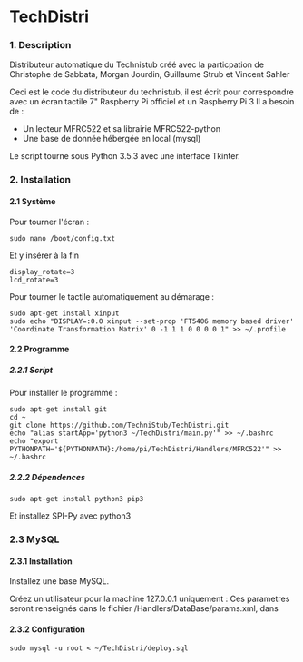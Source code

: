 # TechDistri
### 1. Description

Distributeur automatique du Technistub créé avec la particpation de Christophe de Sabbata, Morgan Jourdin, Guillaume Strub et Vincent Sahler

Ceci est le code du distributeur du technistub, il est écrit pour correspondre avec un écran tactile 7" Raspberry Pi officiel et un Raspberry Pi 3
Il a besoin de :
  - Un lecteur MFRC522 et sa librairie MFRC522-python
  - Une base de donnée hébergée en local (mysql)

Le script tourne sous Python 3.5.3 avec une interface Tkinter.

### 2. Installation
#### 2.1 Système

Pour tourner l'écran :
```
sudo nano /boot/config.txt
```
Et y insérer à la fin 
```
display_rotate=3
lcd_rotate=3
```

Pour tourner le tactile automatiquement au démarage :
```
sudo apt-get install xinput
sudo echo "DISPLAY=:0.0 xinput --set-prop 'FT5406 memory based driver' 'Coordinate Transformation Matrix' 0 -1 1 1 0 0 0 0 1" >> ~/.profile
```

#### 2.2 Programme
##### 2.2.1 Script
Pour installer le programme : 
```
sudo apt-get install git
cd ~
git clone https://github.com/TechniStub/TechDistri.git
echo "alias startApp='python3 ~/TechDistri/main.py'" >> ~/.bashrc
echo "export PYTHONPATH='${PYTHONPATH}:/home/pi/TechDistri/Handlers/MFRC522'" >> ~/.bashrc
```

##### 2.2.2 Dépendences
```
sudo apt-get install python3 pip3
```

Et installez SPI-Py avec python3

### 2.3 MySQL
#### 2.3.1 Installation

Installez une base MySQL.

Créez un utilisateur pour la machine 127.0.0.1 uniquement :
  Ces parametres seront renseignés dans le fichier /Handlers/DataBase/params.xml, dans <parameter/>

#### 2.3.2 Configuration
```
sudo mysql -u root < ~/TechDistri/deploy.sql
```
